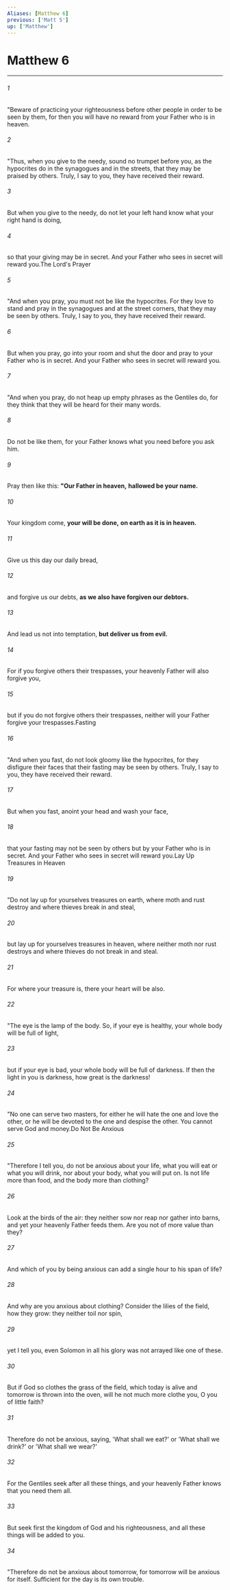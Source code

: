 ```yaml
---
Aliases: [Matthew 6]
previous: ['Matt 5']
up: ['Matthew']
---
```

# Matthew 6

***

 

###### 1 
"Beware of practicing your righteousness before other people in order to be seen by them, for then you will have no reward from your Father who is in heaven.
 
 

###### 2 
"Thus, when you give to the needy, sound no trumpet before you, as the hypocrites do in the synagogues and in the streets, that they may be praised by others. Truly, I say to you, they have received their reward. 
 

###### 3 
But when you give to the needy, do not let your left hand know what your right hand is doing, 
 

###### 4 
so that your giving may be in secret. And your Father who sees in secret will reward you.The Lord's Prayer
 
 

###### 5 
"And when you pray, you must not be like the hypocrites. For they love to stand and pray in the synagogues and at the street corners, that they may be seen by others. Truly, I say to you, they have received their reward. 
 

###### 6 
But when you pray, go into your room and shut the door and pray to your Father who is in secret. And your Father who sees in secret will reward you.
 
 

###### 7 
"And when you pray, do not heap up empty phrases as the Gentiles do, for they think that they will be heard for their many words. 
 

###### 8 
Do not be like them, for your Father knows what you need before you ask him. 
 

###### 9 
Pray then like this:
 **"Our Father in heaven,** 
 **hallowed be your name.** 
 
 

###### 10 
Your kingdom come, 
 **your will be done,** 
 **on earth as it is in heaven.** 
 
 

###### 11 
Give us this day our daily bread, 
 
 

###### 12 
and forgive us our debts, 
 **as we also have forgiven our debtors.** 
 
 

###### 13 
And lead us not into temptation, 
 **but deliver us from evil.**
 
 

###### 14 
For if you forgive others their trespasses, your heavenly Father will also forgive you, 
 

###### 15 
but if you do not forgive others their trespasses, neither will your Father forgive your trespasses.Fasting
 
 

###### 16 
"And when you fast, do not look gloomy like the hypocrites, for they disfigure their faces that their fasting may be seen by others. Truly, I say to you, they have received their reward. 
 

###### 17 
But when you fast, anoint your head and wash your face, 
 

###### 18 
that your fasting may not be seen by others but by your Father who is in secret. And your Father who sees in secret will reward you.Lay Up Treasures in Heaven
 
 

###### 19 
"Do not lay up for yourselves treasures on earth, where moth and rust destroy and where thieves break in and steal, 
 

###### 20 
but lay up for yourselves treasures in heaven, where neither moth nor rust destroys and where thieves do not break in and steal. 
 

###### 21 
For where your treasure is, there your heart will be also.
 
 

###### 22 
"The eye is the lamp of the body. So, if your eye is healthy, your whole body will be full of light, 
 

###### 23 
but if your eye is bad, your whole body will be full of darkness. If then the light in you is darkness, how great is the darkness!
 
 

###### 24 
"No one can serve two masters, for either he will hate the one and love the other, or he will be devoted to the one and despise the other. You cannot serve God and money.Do Not Be Anxious
 
 

###### 25 
"Therefore I tell you, do not be anxious about your life, what you will eat or what you will drink, nor about your body, what you will put on. Is not life more than food, and the body more than clothing? 
 

###### 26 
Look at the birds of the air: they neither sow nor reap nor gather into barns, and yet your heavenly Father feeds them. Are you not of more value than they? 
 

###### 27 
And which of you by being anxious can add a single hour to his span of life? 
 

###### 28 
And why are you anxious about clothing? Consider the lilies of the field, how they grow: they neither toil nor spin, 
 

###### 29 
yet I tell you, even Solomon in all his glory was not arrayed like one of these. 
 

###### 30 
But if God so clothes the grass of the field, which today is alive and tomorrow is thrown into the oven, will he not much more clothe you, O you of little faith? 
 

###### 31 
Therefore do not be anxious, saying, 'What shall we eat?' or 'What shall we drink?' or 'What shall we wear?' 
 

###### 32 
For the Gentiles seek after all these things, and your heavenly Father knows that you need them all. 
 

###### 33 
But seek first the kingdom of God and his righteousness, and all these things will be added to you.
 
 

###### 34 
"Therefore do not be anxious about tomorrow, for tomorrow will be anxious for itself. Sufficient for the day is its own trouble.
 
